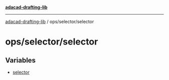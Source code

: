 [**adacad-drafting-lib**](../../../README.md)

***

[adacad-drafting-lib](../../../modules.md) / ops/selector/selector

# ops/selector/selector

## Variables

- [selector](variables/selector.md)
